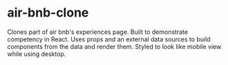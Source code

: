 # air-bnb-clone

Clones part of air bnb's experiences page. Built to demonstrate competency in React. Uses props and an external data sources to build components from the data and render them. Styled to look like mobile view while using desktop.
